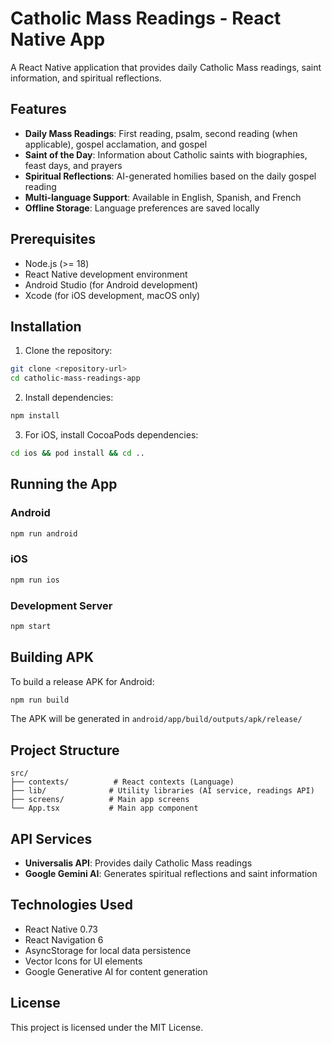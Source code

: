 # Catholic Mass Readings - React Native App

A React Native application that provides daily Catholic Mass readings, saint information, and spiritual reflections.

## Features

- **Daily Mass Readings**: First reading, psalm, second reading (when applicable), gospel acclamation, and gospel
- **Saint of the Day**: Information about Catholic saints with biographies, feast days, and prayers
- **Spiritual Reflections**: AI-generated homilies based on the daily gospel reading
- **Multi-language Support**: Available in English, Spanish, and French
- **Offline Storage**: Language preferences are saved locally

## Prerequisites

- Node.js (>= 18)
- React Native development environment
- Android Studio (for Android development)
- Xcode (for iOS development, macOS only)

## Installation

1. Clone the repository:
```bash
git clone <repository-url>
cd catholic-mass-readings-app
```

2. Install dependencies:
```bash
npm install
```

3. For iOS, install CocoaPods dependencies:
```bash
cd ios && pod install && cd ..
```

## Running the App

### Android
```bash
npm run android
```

### iOS
```bash
npm run ios
```

### Development Server
```bash
npm start
```

## Building APK

To build a release APK for Android:

```bash
npm run build
```

The APK will be generated in `android/app/build/outputs/apk/release/`

## Project Structure

```
src/
├── contexts/          # React contexts (Language)
├── lib/              # Utility libraries (AI service, readings API)
├── screens/          # Main app screens
└── App.tsx           # Main app component
```

## API Services

- **Universalis API**: Provides daily Catholic Mass readings
- **Google Gemini AI**: Generates spiritual reflections and saint information

## Technologies Used

- React Native 0.73
- React Navigation 6
- AsyncStorage for local data persistence
- Vector Icons for UI elements
- Google Generative AI for content generation

## License

This project is licensed under the MIT License.